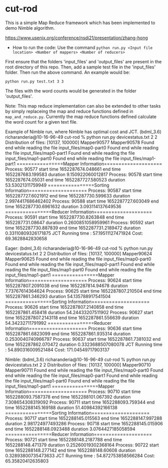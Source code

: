 # cut-rod
This is a simple Map Reduce framework which has been implemented to demo Nimble algorithm.

https://www.usenix.org/conference/nsdi21/presentation/zhang-hong

* How to run the code:
Use the command `python run.py <Input file location> <Number of mappers> <Number of reducers>`

First ensure that the folders 'input_files' and 'output_files' are present in the root directory of this repo. Then, add a sample test file in the 'input_files' folder.
Then run the above command. An example would be:

`python run.py test.txt 3 3`

The files with the word counts would be generated in the folder 'output_files'.

Note: This map reduce implementation can also be extended to other tasks by simply replaceing the map and reduce functions defined in `map_and_reduce.py`. Currently the map reduce functions defined calculate the word count for a given text file. 

Example of Nimble run, where Nimble has optimal cost and JCT.
(bdml_3.6) richaranderia@10-16-96-49 cut-rod % python run.py devicestatus.txt 2 2
Distribution of files:  [10137, 100000]
Mapper90577
Mapper90578
Found end while reading the file   input_files/map0-part0
Found end while reading the file   input_files/map0-part1
Found end while reading the file   input_files/map1-part0
Found end while reading the file   input_files/map1-part1
================Mapper Information====================
Process:  90577 start time  1652287674.048661 end time  1652287683.199583 duration 9.150922060012817
Process:  90578 start time  1652287674.05031 end time  1652287727.580523 duration 53.53021311759949
================Sorting Information====================
Process:  90587 start time  1652287727.6021912 end time  1652287730.599633 duration 2.9974417686462402
Process:  90588 start time  1652287727.603049 end time  1652287730.6961632 duration 3.093114137649536
================Reducer Information====================
Process:  90591 start time  1652287730.8263848 end time  1652287731.08647 duration 0.2600851058959961
Process:  90592 start time  1652287730.887839 end time  1652287731.2189472 duration 0.33110809326171875
JCT Running time : 57.19511127471924
Cost: 69.3628842830658

Eager:
(bdml_3.6) richaranderia@10-16-96-49 cut-rod % python run.py devicestatus.txt 2 2
Distribution of files:  [10137, 100000]
Mapper90624
Mapper90625
Found end while reading the file   input_files/map0-part0
Found end while reading the file   input_files/map0-part1
Found end while reading the file   input_files/map1-part0
Found end while reading the file   input_files/map1-part1
================Mapper Information====================
Process:  90624 start time  1652287807.2091038 end time  1652287814.94678 duration 7.73767614364624
Process:  90625 start time  1652287807.210504 end time  1652287861.346293 duration 54.135788917541504
================Sorting Information====================
Process:  90626 start time  1652287807.2140858 end time  1652287861.458418 duration 54.24433207511902
Process:  90627 start time  1652287807.2143118 end time  1652287861.556639 duration 54.34232711791992
================Reducer Information====================
Process:  90636 start time  1652287861.6823099 end time  1652287861.935314 duration 0.2530040740966797
Process:  90637 start time  1652287861.7381032 end time  1652287862.070472 duration 0.3323688507080078
JCT Running time : 54.890316009521484
Cost: 171.04549717903137

Nimble:
(bdml_3.6) richaranderia@10-16-96-49 cut-rod % python run.py devicestatus.txt 2 2
Distribution of files:  [10137, 100000]
Mapper90710
Mapper90711
Found end while reading the file   input_files/map0-part0
Found end while reading the file   input_files/map0-part1
Found end while reading the file   input_files/map1-part0
Found end while reading the file   input_files/map1-part1
================Mapper Information====================
Process:  90710 start time  1652288093.7587378 end time  1652288101.067392 duration 7.308654308319092
Process:  90711 start time  1652288093.759344 end time  1652288145.169188 duration 51.40984392166138
================Sorting Information====================
Process:  90717 start time  1652288145.015563 end time  1652288147.997288 duration 2.981724977493286
Process:  90718 start time  1652288145.015906 end time  1652288148.0923488 duration 3.0764427185058594
================Reducer Information====================
Process:  90721 start time  1652288148.2187788 end time  1652288148.471379 duration 0.25260019302368164
Process:  90722 start time  1652288148.277142 end time  1652288148.60608 duration 0.32893800735473633
JCT Running time : 54.872753858566284
Cost: 65.35820412635803
